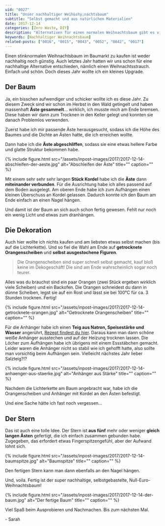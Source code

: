 ```yaml
---
uid: "0027"
title: "Unser nachhaltiger Weih&shy;nachtsbaum"
subtitle: "Selbst gemacht und aus natürlichen Materialien"
date: 2017-12-14
categories: [Zero Waste, DIY]
description: "Alternativen für einen normalen Weihnachtsbaum gibt es viele. Unser nachhaltiger Weihnachtsbaum hat fast nichts gekostet und ist komplett selbst gemacht."
keywords: [Nachhaltiger Weihnachtsbaum]
related-posts: ["0016", "0015", "0043", "0052", "0042", "0017"]
---
```

Einen stinknormalen Weihnachtsbaum im Baumarkt zu kaufen ist weder nachhaltig noch günstig. Auch letztes Jahr hatten wir uns schon für eine nachhaltige Alternative entschieden, nämlich einen Weihnachtsstrauch. Einfach und schön. Doch dieses Jahr wollte ich ein kleines Upgrade.

## Der Baum
Ja, ein bisschen aufwendiger und schicker wollte ich es diese Jahr. Zu diesem Zweck sind wir schon im Herbst in den Wald getingelt und haben massenhaft **Äste gesammelt**... wirklich, ich musste mich am Ende bremsen. Diese haben wir dann zum Trocknen in den Keller gelegt und konnten sie danach Problemlos verwenden.

Zuerst habe ich mir passende Äste herausgesucht, sodass ich die Höhe des Baumes und die Dichte an Ästen hatte, die ich erreichen wollte.

Dann habe ich die **Äste abgeschliffen**, sodass sie eine etwas hellere Farbe und glatte Struktur bekommen habe.

{% include figure.html src="/assets/inpost-images/2017/2017-12-14-abschleifen-der-aeste.jpg" alt="Abschleifen der Äste" title="" caption="" %}

Mit einem sehr sehr sehr langen **Stück Kordel** habe ich die **Äste** dann **miteinander verbunden**. Für die Ausrichtung habe ich alles passend auf dem Boden ausgelegt. Am oberen Ende habe ich zum Aufhängen einen kleinen Überschuss an Kordel gelassen. Dadurch konnte ich den Baum am Ende einfach an einen Nagel hängen.

Und damit ist der Baum an sich auch schon fertig gewesen. Fehlt nur noch ein wenig Licht und etwas zum dranhängen.

## Die Dekoration
Auch hier wollte ich nichts kaufen und am liebsten etwas selbst machen (bis auf die Lichterkette). Und so fiel die Wahl am Ende auf **getrocknete Orangenscheiben** und **selbst ausgestochene Figuren**.

> Die Orangenscheiben sind super schnell selbst gemacht, kauf bloß keine im Dekogeschäft! Die sind am Ende wahrscheinlich sogar noch teurer.

Alles was du brauchst sind ein paar Orangen (zwei Stück ergeben wirklich viele Scheiben) und ein Backofen. Die Orangen schneidest du dann in dünne Scheiben, legst sie auf ein Rost und lässt sie bei 100°C für ca. 3 Stunden trocknen. Fertig!

{% include figure.html src="/assets/inpost-images/2017/2017-12-14-getrocknete-orangen.jpg" alt="Getrocknete Orangenscheiben" title="" caption="" %}

Für die Anhänger habe ich einen **Teig aus Natron, Speisestärke und Wasser** angerührt, [Rezept findest du hier](https://www.pinterest.de/pin/821555156996769201/). Daraus kann man dann schöne weiße Anhänger ausstechen und auf der Heizung trocknen lassen. Die Löcher zum Aufhängen habe ich übrigens mit einem Essstäbchen gemacht. Leider waren die Anhänger nicht so stabil wie ich gehofft hatte, also sollte man vorsichtig beim Aufhängen sein. Vielleicht nächstes Jahr lieber Salzteig?!?

{% include figure.html src="/assets/inpost-images/2017/2017-12-14-anhaenger-aus-staerke.jpg" alt="Anhänger aus Stärke" title="" caption="" %}

Nachdem die Lichterkette am Baum angebracht war, habe ich die Orangenscheiben und Anhänger mit Kordel an den Ästen befestigt.

Und eine Sache hätte ich fast noch vergessen...

## Der Stern
Das ist auch eine tolle Idee. Der Stern ist **aus fünf** mehr oder weniger **gleich langen Ästen** gefertigt, die ich einfach zusammen gebunden habe. Zugegeben, das erfordert etwas Fingerspitzengefühl, aber der Aufwand lohnt sich.

{% include figure.html src="/assets/inpost-images/2017/2017-12-14-baumspitze.jpg" alt="Baumspitze" title="" caption="" %}

Den fertigen Stern kann man dann ebenfalls an den Nagel hängen.

Und, voila. Fertig ist der super nachhaltige, selbstgebastelte, Null-Euro-Weihnachtsbaum!

{% include figure.html src="/assets/inpost-images/2017/2017-12-14-der-baum.jpg" alt="Der fertige Baum" title="" caption="" %}

Viel Spaß beim Ausprobieren und Nachmachen. Bis zum nächsten Mal.

\- Sarah
